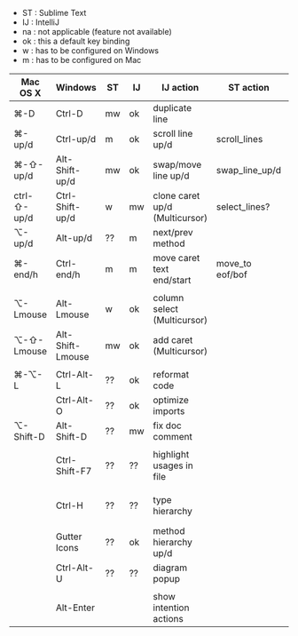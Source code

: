 
- ST : Sublime Text
- IJ : IntelliJ
- na : not applicable (feature not available)
- ok : this a default key binding
- w  : has to be configured on Windows
- m  : has to be configured on Mac


Mac OS X    | Windows          | ST  | IJ  | IJ action                      | ST action                   | Remarks
----------- | ---------------- | --- | --- | ------------------------------ | --------------------------- | -------
⌘-D         | Ctrl-D           | mw  | ok  | duplicate line                 |                             |
⌘-up/d      | Ctrl-up/d        | m   | ok  | scroll line up/d               | scroll_lines                |
⌘-⇧-up/d    | Alt-Shift-up/d   | mw  | ok  | swap/move line up/d            | swap_line_up/d              |
ctrl-⇧-up/d | Ctrl-Shift-up/d  |  w  | mw  | clone caret up/d (Multicursor) | select_lines?               |
⌥-up/d      | Alt-up/d         | ??  | m   | next/prev method               |                             |
⌘-end/h     | Ctrl-end/h       | m   | m   | move caret text end/start      | move_to eof/bof             |
            |                  |     |     |                                |                             |
⌥-Lmouse    | Alt-Lmouse       |  w  | ok  | column select (Multicursor)    |                             |
⌥-⇧-Lmouse  | Alt-Shift-Lmouse | mw  | ok  | add caret (Multicursor)        |                             |
            |                  |     |     |                                |                             |
⌘-⌥-L       | Ctrl-Alt-L       | ??  | ok  | reformat code                  |                             |
            | Ctrl-Alt-O       | ??  | ok  | optimize imports               |                             | not included in reformat code
⌥-Shift-D   | Alt-Shift-D      | ??  | mw  | fix doc comment                |                             |
            |                  |     |     |                                |                             |
            | Ctrl-Shift-F7    | ??  | ??  | highlight usages in file       |                             | navigate: F3/Shift-F3, exit: Esc
            |                  |     |     |                                |                             |
            | Ctrl-H           | ??  | ??  | type hierarchy                 |                             | switch between class/supertype/subtype hierarchy!
            | Gutter Icons     | ??  | ok  | method hierarchy up/d          |                             |
            | Ctrl-Alt-U       | ??  | ??  | diagram popup                  |                             |
            |                  |     |     |                                |                             |
            | Alt-Enter        |     |     | show intention actions         |                             | quick fixes
